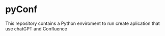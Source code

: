 # pyConf
This repository contains a Python enviroment to run create aplication that use chatGPT and Confluence
